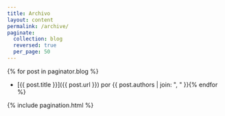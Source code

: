 ```yaml
---
title: Archivo
layout: content
permalink: /archive/
paginate:
  collection: blog
  reversed: true
  per_page: 50
---
```


<style type="text/css">.l-arc { background: #fff; }</style>

{% for post in paginator.blog %}
- [{{ post.title }}]({{ post.url }}) por {{ post.authors | join: ", " }}{% endfor %}

{% include pagination.html %}
